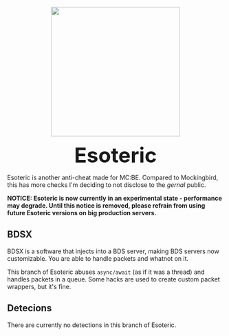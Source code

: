 <p align="center">
  <img width="300" height="300" src="https://media.discordapp.net/attachments/727159224320131133/826094659000205322/Esoteric_11A13E3.gif?width=300&height=300">
</p>

<p align="center"><b><font size="+16">Esoteric</font></b></p>

Esoteric is another anti-cheat made for MC:BE. Compared to Mockingbird, this has more checks
I'm deciding to not disclose to the *gernal* public.

**NOTICE: Esoteric is now currently in an experimental state - performance may degrade.
Until this notice is removed, please refrain from using future Esoteric versions on big production servers.**

## BDSX
BDSX is a software that injects into a BDS server, making BDS servers now customizable. You are able to handle packets and whatnot on it.

This branch of Esoteric abuses `async/await` (as if it was a thread) and handles packets in a queue. Some hacks are used to create custom packet wrappers, but it's fine.

## Detecions
There are currently no detections in this branch of Esoteric.